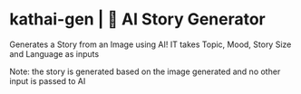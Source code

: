 # kathai-gen | 🎨 AI Story Generator


Generates a Story from an Image using AI!
IT takes Topic, Mood, Story Size and Language as inputs





Note: the story is generated based on the image generated and no other input is passed to AI
